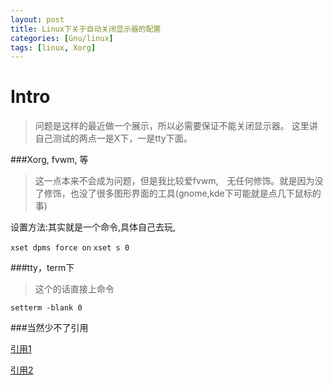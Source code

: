 ```yaml
---
layout: post
title: Linux下关于自动关闭显示器的配置
categories: [Gnu/linux]
tags: [linux, Xorg]
---
```


Intro
====
>问题是这样的最近做一个展示，所以必需要保证不能关闭显示器。
这里讲自己测试的两点一是X下，一是tty下面。

###Xorg, fvwm, 等
>这一点本来不会成为问题，但是我比较爱fvwm,　无任何修饰。就是因为没
了修饰，也没了很多图形界面的工具(gnome,kde下可能就是点几下鼠标的事)

设置方法:其实就是一个命令,具体自己去玩,

`xset dpms force on` 
`xset s 0`


###tty，term下
>这个的话直接上命令

`setterm -blank 0 `


###当然少不了引用

[引用1](https://community.freescale.com/thread/323250)

[引用2](http://socol.iteye.com/blog/1039725)
